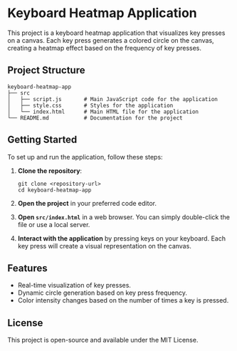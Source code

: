 # Keyboard Heatmap Application

This project is a keyboard heatmap application that visualizes key presses on a canvas. Each key press generates a colored circle on the canvas, creating a heatmap effect based on the frequency of key presses.

## Project Structure

```
keyboard-heatmap-app
├── src
│   ├── script.js       # Main JavaScript code for the application
│   ├── style.css       # Styles for the application
│   └── index.html      # Main HTML file for the application
└── README.md           # Documentation for the project
```

## Getting Started

To set up and run the application, follow these steps:

1. **Clone the repository**:
   ```
   git clone <repository-url>
   cd keyboard-heatmap-app
   ```

2. **Open the project** in your preferred code editor.

3. **Open `src/index.html`** in a web browser. You can simply double-click the file or use a local server.

4. **Interact with the application** by pressing keys on your keyboard. Each key press will create a visual representation on the canvas.

## Features

- Real-time visualization of key presses.
- Dynamic circle generation based on key press frequency.
- Color intensity changes based on the number of times a key is pressed.

## License

This project is open-source and available under the MIT License.
